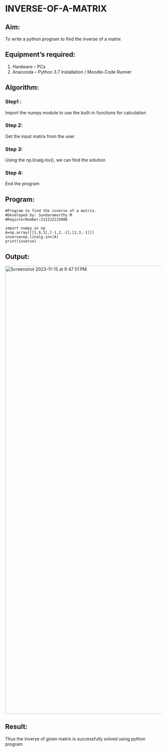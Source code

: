 # INVERSE-OF-A-MATRIX
## Aim:
To write a python program to find the inverse of a matrix
## Equipment’s required:
1. 	Hardware – PCs
2. 	Anaconda – Python 3.7 Installation / Moodle-Code Runner
## Algorithm:
### Step1 : 
Import the numpy module to use the built-in functions for calculation
### Step 2:
Get the input matrix from the user
### Step 3:
Using the np.linalg.inv(), we can find the solution
### Step 4:
End the program

## Program:
```
#Program to find the inverse of a matrix.
#Developed by: Sundaramurthy M
#RegisterNumber:212222233006

import numpy as np
A=np.array([[1,0,3],[-1,2,-2],[2,3,-1]])
inverse=np.linalg.inv(A)
print(inverse)
```

## Output:
<img width="1440" alt="Screenshot 2023-11-15 at 9 47 01 PM" src="https://github.com/Murthy46/INVERSE-OF-A-MATRIX/assets/145112768/68e832a5-a3f4-4e46-b32f-f66cdf8c08f7">

## Result:
Thus the inverse of given matrix is successfully solved using python program

